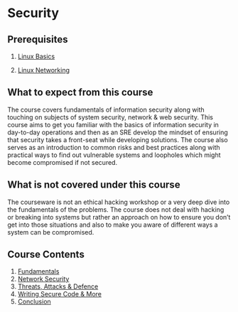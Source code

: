 # Security

## Prerequisites

1. [Linux Basics](https://linkedin.github.io/school-of-sre/level101/linux_basics/intro/)

2. [Linux Networking](https://linkedin.github.io/school-of-sre/level101/linux_networking/intro/)


## What to expect from this course

The course covers fundamentals of information security along with touching on subjects of system security, network & web security. This course aims to get you familiar with the basics of information security in day-to-day operations and then as an SRE develop the mindset of ensuring that security takes a front-seat while developing solutions. The course also serves as an introduction to common risks and best practices along with practical ways to find out vulnerable systems and loopholes which might become compromised if not secured.


## What is not covered under this course

The courseware is not an ethical hacking workshop or a very deep dive into the fundamentals of the problems. The course does not deal with hacking or breaking into systems but rather an approach on how to ensure you don’t get into those situations and also to make you aware of different ways a system can be compromised.


## Course Contents

1. [Fundamentals](https://linkedin.github.io/school-of-sre/level101/security/fundamentals/)
2. [Network Security](https://linkedin.github.io/school-of-sre/level101/security/network_security/)
3. [Threats, Attacks & Defence](https://linkedin.github.io/school-of-sre/level101/security/threats_attacks_defences/)
4. [Writing Secure Code & More](https://linkedin.github.io/school-of-sre/level101/security/writing_secure_code/)
5. [Conclusion](https://linkedin.github.io/school-of-sre/level101/security/conclusion/)
